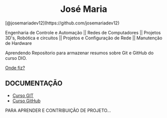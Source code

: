 <h1 align="center"> José Maria </h1>
[@josemariadev12](https://github.com/josemariadev12)

Engenharia de Controle e Automação || Redes de Computadores || Projetos 3D's, Robótica e circuitos || Projetos e Configuração de Rede || Manutenção de Hardware

Aprendendo Repositorio para armazenar resumos sobre Git e GitHub do curso DIO.

[Onde fiz?](https://readme.so/pt/editor)

## DOCUMENTAÇÃO

- [Curso GIT](https://www.dio.me)
- [Curso GitHub](https://www.dio.me)

PARA APRENDER E CONTRIBUIÇÃO DE PROJETO...

